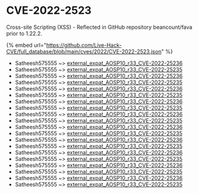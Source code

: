 # CVE-2022-2523

Cross-site Scripting (XSS) - Reflected in GitHub repository beancount/fava prior to 1.22.2.

{% embed url="https://github.com/Live-Hack-CVE/full_database/blob/main/cves/2022/CVE-2022-2523.json" %}


* Satheesh575555 ~> [external_expat_AOSP10_r33_CVE-2022-25236](https://www.alice-snow.ru/2022/database/cve-2022-2523/external_expat_aosp10_r33_cve-2022-25236-satheesh575555)
* Satheesh575555 ~> [external_expat_AOSP10_r33_CVE-2022-25235](https://www.alice-snow.ru/2022/database/cve-2022-2523/external_expat_aosp10_r33_cve-2022-25235-satheesh575555)
* Satheesh575555 ~> [external_expat_AOSP10_r33_CVE-2022-25236](https://www.alice-snow.ru/2022/database/cve-2022-2523/external_expat_aosp10_r33_cve-2022-25236-satheesh575555)
* Satheesh575555 ~> [external_expat_AOSP10_r33_CVE-2022-25235](https://www.alice-snow.ru/2022/database/cve-2022-2523/external_expat_aosp10_r33_cve-2022-25235-satheesh575555)
* Satheesh575555 ~> [external_expat_AOSP10_r33_CVE-2022-25236](https://www.alice-snow.ru/2022/database/cve-2022-2523/external_expat_aosp10_r33_cve-2022-25236-satheesh575555)
* Satheesh575555 ~> [external_expat_AOSP10_r33_CVE-2022-25235](https://www.alice-snow.ru/2022/database/cve-2022-2523/external_expat_aosp10_r33_cve-2022-25235-satheesh575555)
* Satheesh575555 ~> [external_expat_AOSP10_r33_CVE-2022-25236](https://www.alice-snow.ru/2022/database/cve-2022-2523/external_expat_aosp10_r33_cve-2022-25236-satheesh575555)
* Satheesh575555 ~> [external_expat_AOSP10_r33_CVE-2022-25235](https://www.alice-snow.ru/2022/database/cve-2022-2523/external_expat_aosp10_r33_cve-2022-25235-satheesh575555)
* Satheesh575555 ~> [external_expat_AOSP10_r33_CVE-2022-25236](https://www.alice-snow.ru/2022/database/cve-2022-2523/external_expat_aosp10_r33_cve-2022-25236-satheesh575555)
* Satheesh575555 ~> [external_expat_AOSP10_r33_CVE-2022-25235](https://www.alice-snow.ru/2022/database/cve-2022-2523/external_expat_aosp10_r33_cve-2022-25235-satheesh575555)
* Satheesh575555 ~> [external_expat_AOSP10_r33_CVE-2022-25236](https://www.alice-snow.ru/2022/database/cve-2022-2523/external_expat_aosp10_r33_cve-2022-25236-satheesh575555)
* Satheesh575555 ~> [external_expat_AOSP10_r33_CVE-2022-25235](https://www.alice-snow.ru/2022/database/cve-2022-2523/external_expat_aosp10_r33_cve-2022-25235-satheesh575555)
* Satheesh575555 ~> [external_expat_AOSP10_r33_CVE-2022-25236](https://www.alice-snow.ru/2022/database/cve-2022-2523/external_expat_aosp10_r33_cve-2022-25236-satheesh575555)
* Satheesh575555 ~> [external_expat_AOSP10_r33_CVE-2022-25235](https://www.alice-snow.ru/2022/database/cve-2022-2523/external_expat_aosp10_r33_cve-2022-25235-satheesh575555)
* Satheesh575555 ~> [external_expat_AOSP10_r33_CVE-2022-25236](https://www.alice-snow.ru/2022/database/cve-2022-2523/external_expat_aosp10_r33_cve-2022-25236-satheesh575555)
* Satheesh575555 ~> [external_expat_AOSP10_r33_CVE-2022-25235](https://www.alice-snow.ru/2022/database/cve-2022-2523/external_expat_aosp10_r33_cve-2022-25235-satheesh575555)
* Satheesh575555 ~> [external_expat_AOSP10_r33_CVE-2022-25236](https://www.alice-snow.ru/2022/database/cve-2022-2523/external_expat_aosp10_r33_cve-2022-25236-satheesh575555)
* Satheesh575555 ~> [external_expat_AOSP10_r33_CVE-2022-25235](https://www.alice-snow.ru/2022/database/cve-2022-2523/external_expat_aosp10_r33_cve-2022-25235-satheesh575555)
* Satheesh575555 ~> [external_expat_AOSP10_r33_CVE-2022-25236](https://www.alice-snow.ru/2022/database/cve-2022-2523/external_expat_aosp10_r33_cve-2022-25236-satheesh575555)
* Satheesh575555 ~> [external_expat_AOSP10_r33_CVE-2022-25235](https://www.alice-snow.ru/2022/database/cve-2022-2523/external_expat_aosp10_r33_cve-2022-25235-satheesh575555)